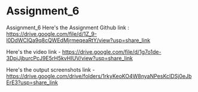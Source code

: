 # Assignment_6
Assignment_6 
Here's the Assignment Github link : https://drive.google.com/file/d/1Z_9-l0DdWCIQa9q8cQWEdMjrmeqeaRtY/view?usp=share_link

Here's the video link - https://drive.google.com/file/d/1g7o1de-3DpjJjburcPcJ9E5rH5kvHIUV/view?usp=share_link

Here's the output screenshots link - https://drive.google.com/drive/folders/1rkyKeoKO4W8nyaNPesKcIDSj0eJbErE3?usp=share_link

